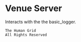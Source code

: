 
Venue Server
============

Interacts with the the basic_logger.


	The Human Grid
	All Rights Reserved